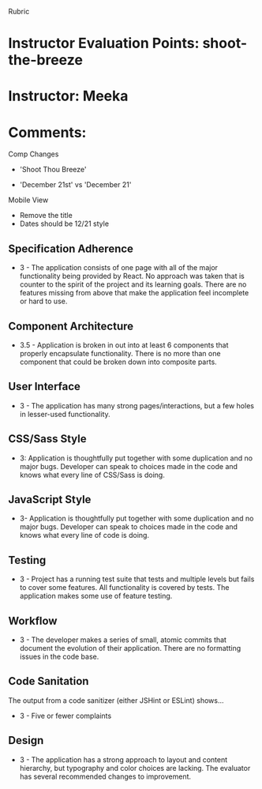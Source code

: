 Rubric
# Instructor Evaluation Points: shoot-the-breeze
# Instructor: Meeka
# Comments:

Comp Changes

- 'Shoot Thou Breeze'

- 'December 21st' vs 'December 21'

Mobile View

- Remove the title
- Dates should be 12/21 style

## Specification Adherence

* 3 - The application consists of one page with all of the major functionality being provided by React. No approach was taken that is counter to the spirit of the project and its learning goals. There are no features missing from above that make the application feel incomplete or hard to use.

## Component Architecture

* 3.5 - Application is broken in out into at least 6 components that properly encapsulate functionality. There is no more than one component that could be broken down into composite parts.

## User Interface

* 3 - The application has many strong pages/interactions, but a few holes in lesser-used functionality.

## CSS/Sass Style

* 3: Application is thoughtfully put together with some duplication and no major bugs. Developer can speak to choices made in the code and knows what every line of CSS/Sass is doing.

## JavaScript Style

* 3- Application is thoughtfully put together with some duplication and no major bugs. Developer can speak to choices made in the code and knows what every line of code is doing.

## Testing

* 3 - Project has a running test suite that tests and multiple levels but fails to cover some features. All functionality is covered by tests. The application makes some use of feature testing.

## Workflow

* 3 - The developer makes a series of small, atomic commits that document the evolution of their application. There are no formatting issues in the code base.

## Code Sanitation

The output from a code sanitizer (either JSHint or ESLint) shows…

* 3 - Five or fewer complaints

## Design

* 3 - The application has a strong approach to layout and content hierarchy, but typography and color choices are lacking. The evaluator has several recommended changes to improvement.
